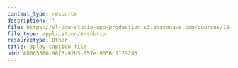 ```yaml
---
content_type: resource
description: ''
file: https://ol-ocw-studio-app-production.s3.amazonaws.com/courses/18-01sc-single-variable-calculus-fall-2010/8b06538096f392b5657e9056c1129293_7vVBtiVXIw.srt
file_type: application/x-subrip
resourcetype: Other
title: 3play caption file
uid: 8b065380-96f3-92b5-657e-9056c1129293
---
```

